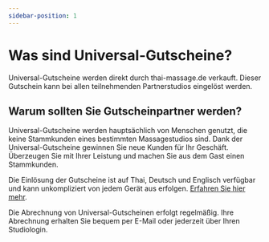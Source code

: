 ```yaml
---
sidebar-position: 1
---
```


# Was sind Universal-Gutscheine?

Universal-Gutscheine werden direkt durch thai-massage.de verkauft. Dieser Gutschein kann bei allen teilnehmenden Partnerstudios eingelöst werden.

## Warum sollten Sie Gutscheinpartner werden?

Universal-Gutscheine werden hauptsächlich von Menschen genutzt, die keine Stammkunden eines bestimmten Massagestudios sind. Dank der Universal-Gutscheine gewinnen Sie neue Kunden für Ihr Geschäft. Überzeugen Sie mit Ihrer Leistung und machen Sie aus dem Gast einen Stammkunden.

Die Einlösung der Gutscheine ist auf Thai, Deutsch und Englisch verfügbar und kann unkompliziert von jedem Gerät aus erfolgen. [Erfahren Sie hier mehr](#).

Die Abrechnung von Universal-Gutscheinen erfolgt regelmäßig. Ihre Abrechnung erhalten Sie bequem per E-Mail oder jederzeit über Ihren Studiologin.
